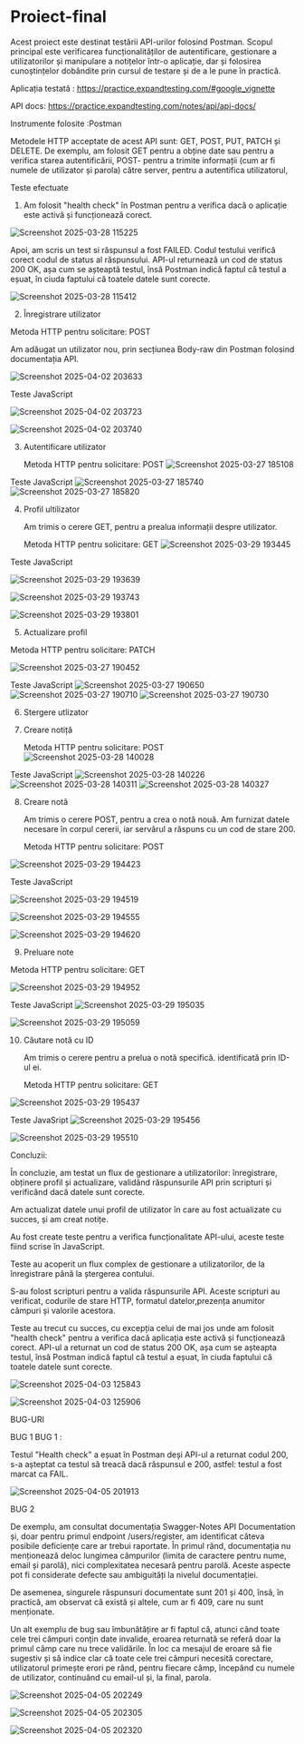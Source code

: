 # Proiect-final
Acest proiect este destinat testării API-urilor folosind Postman. Scopul principal este verificarea funcționalităților de autentificare, gestionare a utilizatorilor și manipulare a notițelor într-o aplicație, dar și folosirea cunoștințelor dobândite prin cursul de testare și de a le pune în practică. 

Aplicația testată : https://practice.expandtesting.com/#google_vignette

API docs: https://practice.expandtesting.com/notes/api/api-docs/

Instrumente folosite :Postman

Metodele HTTP acceptate de acest API sunt: GET, POST, PUT, PATCH și DELETE. De exemplu, am folosit GET pentru  a obține date sau pentru a verifica starea autentificării, POST- pentru  a trimite informații  (cum ar fi numele de utilizator și parola) către server, pentru a autentifica utilizatorul, 



Teste efectuate

1. Am folosit "health check" în Postman pentru a verifica dacă o aplicație este activă și funcționează corect.

![Screenshot 2025-03-28 115225](https://github.com/user-attachments/assets/72166e5a-ca1f-47d8-9e71-648337edac50)

Apoi, am scris un test si răspunsul a fost FAILED.
Codul testului verifică corect codul de status al răspunsului.
API-ul returnează un cod de status 200 OK, așa cum se așteaptă testul, însă Postman indică faptul că testul a eșuat, în ciuda faptului că toatele datele sunt corecte.

![Screenshot 2025-03-28 115412](https://github.com/user-attachments/assets/474d6996-1609-4926-b9ad-de4646f8bd90)












2.  Înregistrare utilizator

   
   Metoda HTTP pentru solicitare: POST

   
   Am adăugat un utilizator nou, prin secțiunea Body-raw din Postman folosind documentația API.


![Screenshot 2025-04-02 203633](https://github.com/user-attachments/assets/e255b813-0bee-4354-96d8-ebde186bdaaa)


Teste JavaScript

![Screenshot 2025-04-02 203723](https://github.com/user-attachments/assets/ee6ca1e2-e875-4f7f-867f-06fab9ff296f)

![Screenshot 2025-04-02 203740](https://github.com/user-attachments/assets/86474239-0c67-41ef-8154-5e1e3b038344)






3. Autentificare utilizator
   
   Metoda HTTP pentru solicitare: POST
![Screenshot 2025-03-27 185108](https://github.com/user-attachments/assets/3533fc98-f393-4f1a-a2f1-d0a9ce381850)

Teste JavaScript
![Screenshot 2025-03-27 185740](https://github.com/user-attachments/assets/aa75148e-e3e8-4ab5-b0c4-64192b127d76)
![Screenshot 2025-03-27 185820](https://github.com/user-attachments/assets/f67c24b7-739c-4e93-a3c9-7485a2daffce)











4. Profil ultilizator

   Am trimis o cerere GET, pentru a prealua informații despre utilizator.


   Metoda HTTP pentru solicitare: GET
![Screenshot 2025-03-29 193445](https://github.com/user-attachments/assets/ca2b228f-4a89-4052-99e7-513a3240b6d9)


Teste JavaScript

![Screenshot 2025-03-29 193639](https://github.com/user-attachments/assets/03b22084-437c-4fb3-aaa8-d2df823c3385)

![Screenshot 2025-03-29 193743](https://github.com/user-attachments/assets/839b0b53-0b2b-4c03-9498-1a3a8ba2c6f8)

![Screenshot 2025-03-29 193801](https://github.com/user-attachments/assets/82128877-20f2-4792-b789-d7c748895dec)







  5. Actualizare profil
  
      
Metoda HTTP pentru solicitare: PATCH

   ![Screenshot 2025-03-27 190452](https://github.com/user-attachments/assets/8002ea65-0f1c-4a48-9e41-938a6b54bb6b)


Teste JavaScript
![Screenshot 2025-03-27 190650](https://github.com/user-attachments/assets/5c454d4f-03e4-4746-8469-103ae47ad828)
![Screenshot 2025-03-27 190710](https://github.com/user-attachments/assets/0d2b5280-19ac-4285-b35e-d5c925e63532)
![Screenshot 2025-03-27 190730](https://github.com/user-attachments/assets/4aba954d-e102-4fa4-9c44-4390065a5f1c)






6. Stergere utlizator






7. Creare notiță
   
   Metoda HTTP pentru solicitare: POST
![Screenshot 2025-03-28 140028](https://github.com/user-attachments/assets/28ab58a0-ebce-4a91-87cd-1b1d6110d362)

Teste JavaScript
![Screenshot 2025-03-28 140226](https://github.com/user-attachments/assets/f17675d2-9546-43ff-8c50-9dd956f96f17)
![Screenshot 2025-03-28 140311](https://github.com/user-attachments/assets/a5187311-8226-455a-b743-96a861eb1a84)
![Screenshot 2025-03-28 140327](https://github.com/user-attachments/assets/6e98591a-bc01-4450-a99a-811a88eda331)





8. Creare notă

   Am trimis o cerere POST, pentru a crea o notă nouă. Am furnizat datele necesare în corpul cererii, iar servărul a răspuns cu un cod de stare 200.

     Metoda HTTP pentru solicitare: POST

![Screenshot 2025-03-29 194423](https://github.com/user-attachments/assets/d3b139de-112f-4ad9-ac1f-89fdf66414a8)


Teste JavaScript

![Screenshot 2025-03-29 194519](https://github.com/user-attachments/assets/87227004-5199-4f13-a19a-8ca8de6d0e76)

![Screenshot 2025-03-29 194555](https://github.com/user-attachments/assets/91ba1d95-7516-4ccf-8551-471bea3a1a37)

![Screenshot 2025-03-29 194620](https://github.com/user-attachments/assets/a3af8ded-b00b-4fd2-a994-d0dd85d37a70)



9. Preluare note
    
  Metoda HTTP pentru solicitare: GET

  ![Screenshot 2025-03-29 194952](https://github.com/user-attachments/assets/2051aed6-7f5c-4867-b453-c5df9518cb80)


Teste JavaScript
![Screenshot 2025-03-29 195035](https://github.com/user-attachments/assets/d357462e-faa6-4017-be05-f9cb50025be2)

![Screenshot 2025-03-29 195059](https://github.com/user-attachments/assets/aa5d2a50-57ec-408a-a989-355c7cc1db1d)



10. Căutare notă cu ID
    
    Am trimis o cerere pentru a prelua o notă specifică. identificată prin ID-ul ei.
    
      Metoda HTTP pentru solicitare: GET

![Screenshot 2025-03-29 195437](https://github.com/user-attachments/assets/a3c81119-c30a-4799-92c7-344f2ac2760b)


Teste JavaSript
![Screenshot 2025-03-29 195456](https://github.com/user-attachments/assets/aa4f352e-d80e-46fd-9160-dca499061954)

![Screenshot 2025-03-29 195510](https://github.com/user-attachments/assets/c1da3299-bc66-464c-b019-fa1119377f92)




Concluzii:

În concluzie, am testat un flux de gestionare a utilizatorilor: înregistrare, obținere profil și actualizare, validând răspunsurile API prin scripturi și verificând dacă datele sunt corecte.

Am actualizat datele unui profil de utilizator în care au fost actualizate cu succes, și am creat notițe.

Au fost create teste pentru a verifica funcționalitate API-ului, aceste teste fiind scrise în JavaScript.

Teste au acoperit un flux complex de gestionare a utilizatorilor, de la înregistrare până la ștergerea contului.

S-au folost scripturi pentru a valida răspunsurile API. Aceste scripturi au verificat, codurile de stare HTTP, formatul datelor,prezența anumitor câmpuri și valorile acestora.

Teste au trecut cu succes, cu excepția celui de mai jos unde am folosit "health check"  pentru a verifica dacă aplicația este activă și funcționează corect. API-ul a returnat un cod de status 200 OK, așa cum se așteapta testul, însă Postman indică faptul că testul a eșuat, în ciuda faptului că toatele datele sunt corecte.



![Screenshot 2025-04-03 125843](https://github.com/user-attachments/assets/1c491073-ef79-4907-b01b-280b0761eba7)

![Screenshot 2025-04-03 125906](https://github.com/user-attachments/assets/bcc3609c-6663-429f-8988-3e843f3dbc4b)




BUG-URI

BUG 1
BUG 1 :

Testul "Health check" a eșuat în Postman deși API-ul a returnat codul 200, s-a așteptat ca testul să treacă dacă răspunsul e 200, astfel: testul a fost marcat ca FAIL.


![Screenshot 2025-04-05 201913](https://github.com/user-attachments/assets/d057c962-cefd-4c05-9be1-03630b51e1f7)




BUG 2


De exemplu, am consultat documentația Swagger-Notes API Documentation și, doar pentru primul endpoint /users/register, am identificat câteva posibile deficiențe care ar trebui raportate. În primul rând, documentația nu menționează deloc lungimea câmpurilor (limita de caractere pentru nume, email și parolă), nici complexitatea necesară pentru parolă. Aceste aspecte pot fi considerate defecte sau ambiguități la nivelul documentației.

De asemenea, singurele răspunsuri documentate sunt 201 și 400, însă, în practică, am observat că există și altele, cum ar fi 409, care nu sunt menționate.

Un alt exemplu de bug sau îmbunătățire ar fi faptul că, atunci când toate cele trei câmpuri conțin date invalide, eroarea returnată se referă doar la primul câmp care nu trece validările. În loc ca mesajul de eroare să fie sugestiv și să indice clar că toate cele trei câmpuri necesită corectare, utilizatorul primește erori pe rând, pentru fiecare câmp, începând cu numele de utilizator, continuând cu email-ul și, la final, parola.


![Screenshot 2025-04-05 202249](https://github.com/user-attachments/assets/60f64490-2d43-4948-8799-363de11c675f)


![Screenshot 2025-04-05 202305](https://github.com/user-attachments/assets/bd1c7ddf-8a4a-484e-b07c-fd88e5ea8da1)




![Screenshot 2025-04-05 202320](https://github.com/user-attachments/assets/293e1899-3daa-4403-a901-e143d482fc43)








   

